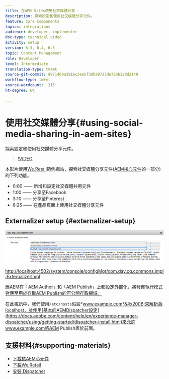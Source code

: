```yaml
---
title: 在AEM Sites使用社交媒體分享
description: 探索設定和使用社交媒體分享元件。
feature: Core Components
topics: integrations
audience: developer, implementer
doc-type: technical video
activity: setup
version: 6.3, 6.4, 6.5
topic: Content Management
role: Developer
level: Intermediate
translation-type: tm+mt
source-git-commit: d9714b9a291ec3ee5f3dba9723de72bb120d2149
workflow-type: tm+mt
source-wordcount: '215'
ht-degree: 6%

---
```



# 使用社交媒體分享{#using-social-media-sharing-in-aem-sites}

探索設定和使用社交媒體分享元件。

>[!VIDEO](https://video.tv.adobe.com/v/18897/?quality=9&learn=on)

本影片使用[We.Retail](https://github.com/Adobe-Marketing-Cloud/aem-sample-we-retail#weretail)範例網站，探索社交媒體分享元件([AEM核心元件](https://docs.adobe.com/content/help/zh-Hant/experience-manager-core-components/using/introduction.html)的一部分)的下列功能。

* 0:00 —— 新增和設定社交媒體共用元件
* 1:00 —— 分享至Facebook
* 3:10 —— 分享至Pinterest
* 6:25 —— 在產品頁面上使用社交媒體分享元件

## Externalizer setup {#externalizer-setup}

![Day CQ Link Externalizer](assets/externalizer.png)

[http://localhost:4502/system/console/configMgr/com.day.cq.commons.impl.ExternalizerImpl](http://localhost:4502/system/console/configMgr/com.day.cq.commons.impl.ExternalizerImpl)

[應AEM在「AEM Author」和「AEM Publish」上都設定外部化，將發佈執行模式對應至用於存取AEM Publish的可公開存取網域。](https://helpx.adobe.com/experience-manager/6-5/sites/developing/using/externalizer.html) 

在此視訊中，我們使用`/etc/hosts`假設&#x200B;*www.example.com*&#x200B;來解析為localhost，並使用[基本的AEMDispatcher設定](https://docs.adobe.com/content/help/en/experience-manager-dispatcher/using/getting-started/dispatcher-install.html)來允許www.example.com將AEM Publish置於前面。

## 支援材料{#supporting-materials}

* [下載核AEM心元件](https://github.com/adobe/aem-core-wcm-components/releases)
* [下載We.Retail](https://github.com/Adobe-Marketing-Cloud/aem-sample-we-retail/releases)
* [安裝 Dispatcher](https://docs.adobe.com/content/help/en/experience-manager-dispatcher/using/getting-started/dispatcher-install.html)
